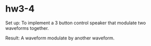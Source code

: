 # hw3-4
Set up:
To implement a 3 button control speaker that modulate two waveforms together.

Result:
A waveform modulate by another waveform.
